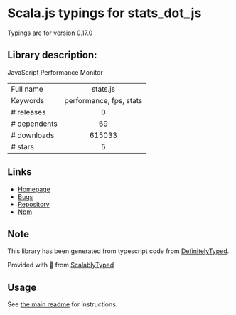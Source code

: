 
# Scala.js typings for stats_dot_js

Typings are for version 0.17.0

## Library description:
JavaScript Performance Monitor

|                    |                 |
| ------------------ | :-------------: |
| Full name          | stats.js |
| Keywords           | performance, fps, stats |
| # releases         | 0 |
| # dependents       | 69 |
| # downloads        | 615033 |
| # stars            | 5 |

## Links
- [Homepage](https://github.com/mrdoob/stats.js)
- [Bugs](https://github.com/mrdoob/stats.js/issues)
- [Repository](https://github.com/mrdoob/stats.js)
- [Npm](https://www.npmjs.com/package/stats.js)
    


## Note
This library has been generated from typescript code from [DefinitelyTyped](https://definitelytyped.org).

Provided with :purple_heart: from [ScalablyTyped](https://github.com/oyvindberg/ScalablyTyped)

## Usage
See [the main readme](../../readme.md) for instructions.


